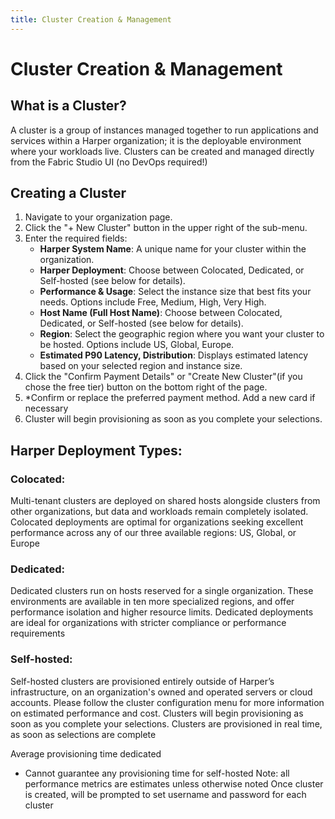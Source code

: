 ```yaml
---
title: Cluster Creation & Management
---
```


# Cluster Creation & Management

## What is a Cluster?

A cluster is a group of instances managed together to run applications and services within a Harper organization; it is the deployable environment where your workloads live. Clusters can be created and managed directly from the Fabric Studio UI (no DevOps required!)

## Creating a Cluster
1. Navigate to your organization page.
2. Click the "+ New Cluster" button in the upper right of the sub-menu.
3. Enter the required fields:
    - **Harper System Name**: A unique name for your cluster within the organization.
    - **Harper Deployment**: Choose between Colocated, Dedicated, or Self-hosted (see below for details).
    - **Performance & Usage**: Select the instance size that best fits your needs. Options include Free, Medium, High, Very High.
    - **Host Name (Full Host Name)**: Choose between Colocated, Dedicated, or Self-hosted (see below for details).
    - **Region**: Select the geographic region where you want your cluster to be hosted. Options include US, Global, Europe.
    - **Estimated P90 Latency, Distribution**: Displays estimated latency based on your selected region and instance size.
4. Click the "Confirm Payment Details" or "Create New Cluster"(if you chose the free tier) button on the bottom right of the page.
5. *Confirm or replace the preferred payment method. Add a new card if necessary
6. Cluster will begin provisioning as soon as you complete your selections.

## Harper Deployment Types:

### Colocated: 
Multi-tenant clusters are deployed on shared hosts alongside clusters from other organizations, but data and workloads remain completely isolated. Colocated deployments are optimal for organizations seeking excellent performance across any of our three available regions: US, Global, or Europe

### Dedicated: 
Dedicated clusters run on hosts reserved for a single organization. These environments are available in ten more specialized regions, and offer performance isolation and higher resource limits. Dedicated deployments are ideal for organizations with stricter compliance or performance requirements

### Self-hosted:
Self-hosted clusters are provisioned entirely outside of Harper’s infrastructure, on an organization's owned and operated servers or cloud accounts.
Please follow the cluster configuration menu for more information on estimated performance and cost. Clusters will begin provisioning as soon as you complete your selections.
Clusters are provisioned in real time, as soon as selections are complete

Average provisioning time dedicated
* Cannot guarantee any provisioning time for self-hosted
Note: all performance metrics are estimates unless otherwise noted
Once cluster is created, will be prompted to set username and password for each cluster


